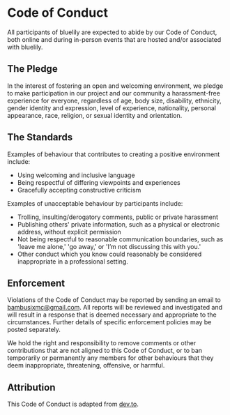 Code of Conduct
===============

All participants of bluelily are expected to abide by our Code of Conduct, both online and during in-person events that are hosted and/or associated with bluelily.

The Pledge
----------

In the interest of fostering an open and welcoming environment, we pledge to make participation in our project and our community a harassment-free experience for everyone, regardless of age, body size, disability, ethnicity, gender identity and expression, level of experience, nationality, personal appearance, race, religion, or sexual identity and orientation.

The Standards
-------------

Examples of behaviour that contributes to creating a positive environment include:

*   Using welcoming and inclusive language
*   Being respectful of differing viewpoints and experiences
*   Gracefully accepting constructive criticism

Examples of unacceptable behaviour by participants include:

*   Trolling, insulting/derogatory comments, public or private harassment
*   Publishing others' private information, such as a physical or electronic address, without explicit permission
*   Not being respectful to reasonable communication boundaries, such as 'leave me alone,' 'go away,' or 'I’m not discussing this with you.'
*   Other conduct which you know could reasonably be considered inappropriate in a professional setting.

Enforcement
-----------

Violations of the Code of Conduct may be reported by sending an email to [bambusixmc@gmail.com](mailto:bambusixmc@gmail.com). All reports will be reviewed and investigated and will result in a response that is deemed necessary and appropriate to the circumstances. Further details of specific enforcement policies may be posted separately.

We hold the right and responsibility to remove comments or other contributions that are not aligned to this Code of Conduct, or to ban temporarily or permanently any members for other behaviours that they deem inappropriate, threatening, offensive, or harmful.

Attribution
-----------

This Code of Conduct is adapted from [dev.to](https://dev.to/code-of-conduct).